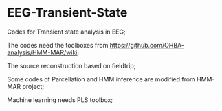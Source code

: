 # EEG-Transient-State
Codes for Transient state analysis in EEG;

The codes need the toolboxes from https://github.com/OHBA-analysis/HMM-MAR/wiki;

The source reconstruction based on fieldtrip;

Some codes of Parcellation and HMM inference are modified from HMM-MAR project;

Machine learning needs PLS toolbox;
